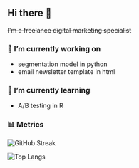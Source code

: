 ## Hi there 👋
~~I'm a freelance digital marketing specialist~~

### 🔭 I’m currently working on
- segmentation model in python
- email newsletter template in html

### 🌱 I’m currently learning
-  A/B testing in R

### 📊 Metrics
![GitHub Streak](https://streak-stats.demolab.com/?user=rei620m&theme=icegray&card_height=170&card_width=495&border=e4e2e2)

![Top Langs](https://github-readme-stats.vercel.app/api/top-langs/?username=rei620m&layout=compact&theme=graywhite&card_width=495)
<!--
**rei620m/rei620m** is a ✨ _special_ ✨ repository because its `README.md` (this file) appears on your GitHub profile.

Here are some ideas to get you started:

- 🔭 I’m currently working on ...
- 🌱 I’m currently learning ...
- 👯 I’m looking to collaborate on ...
- 🤔 I’m looking for help with ...
- 💬 Ask me about ...
- 📫 How to reach me: ...
- 😄 Pronouns: ...
- ⚡ Fun fact: ...

![Top Langs](https://github-readme-stats-eight-ashen-88.vercel.app/api/top-langs/?username=rei620m&layout=compact)
-->
